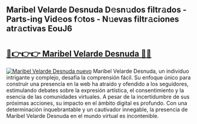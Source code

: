 ## Maribel Velarde Desnuda D𝚎sn𝚞dos filtr𝚊dos - Parts-ing Vid𝚎os f𝚘tos - N𝚞evas filtr𝚊ciones atr𝚊ctivas EouJ6

# <h2><a href="http://mbbk2d.tromn.icu/?c=Maribel+Velarde+Desnuda">🔗👉👉👉 Maribel Velarde Desnuda 🔗🔗</a></h2>

[![Maribel Velarde Desnuda nuevo](https://i.imgur.com/pEAQMta.gif)](http://mbbk2d.tromn.icu/?c=Maribel+Velarde+Desnuda)
Maribel Velarde Desnuda, un individuo intrigante y complejo, desafía la comprensión fácil. Su enfoque único para construir una presencia en la web ha atraído y ofendido a los seguidores, estimulando debates sobre la expresión artística, el consentimiento y la esencia de las comunidades virtuales. A pesar de la incertidumbre de sus próximas acciones, su impacto en el ámbito digital es profundo. Con una determinación inquebrantable y un cautivador innegable, la presencia de Maribel Velarde Desnuda en el mundo virtual es incontenible.
